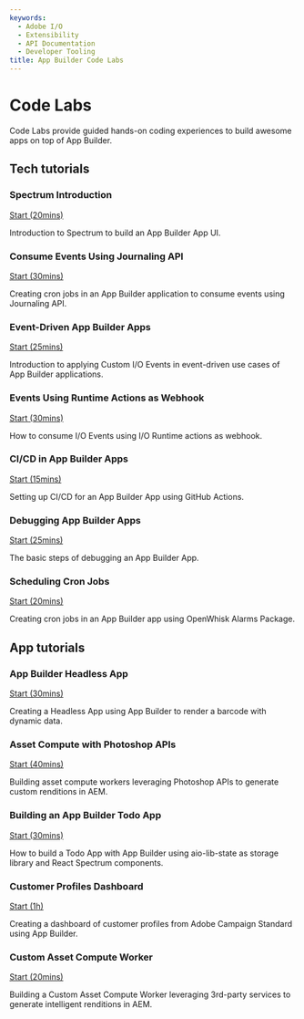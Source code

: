 ```yaml
---
keywords:
  - Adobe I/O
  - Extensibility
  - API Documentation
  - Developer Tooling
title: App Builder Code Labs  
---
```


# Code Labs

Code Labs provide guided hands-on coding experiences to build awesome apps on top of App Builder.

## Tech tutorials

<DiscoverBlock slots="heading, link, text" width="100%" />

### Spectrum Introduction

[Start (20mins)](spectrum-intro/index.md) 

Introduction to Spectrum to build an App Builder App UI.




<DiscoverBlock slots="heading, link, text" width="100%" />

### Consume Events Using Journaling API

[Start (30mins)](journaling-events/index.md) 

Creating cron jobs in an App Builder application to consume events using Journaling API.




<DiscoverBlock slots="heading, link, text" width="100%" />

### Event-Driven App Builder Apps 

[Start (25mins)](event-driven/index.md) 

Introduction to applying Custom I/O Events in event-driven use cases of App Builder applications.




<DiscoverBlock slots="heading, link, text" width="100%" />

### Events Using Runtime Actions as Webhook

[Start (30mins)](events-runtime/index.md) 

How to consume I/O Events using I/O Runtime actions as webhook.




<DiscoverBlock slots="heading, link, text" width="100%" />

### CI/CD in App Builder Apps

[Start (15mins)](ci-cd/index.md) 

Setting up CI/CD for an App Builder App using GitHub Actions.




<DiscoverBlock slots="heading, link, text" width="100%" />

### Debugging App Builder Apps

[Start (25mins)](debugging/index.md) 

The basic steps of debugging an App Builder App.




<DiscoverBlock slots="heading, link, text" width="100%" />

### Scheduling Cron Jobs

[Start (20mins)](cron-jobs/index.md) 

Creating cron jobs in an App Builder app using OpenWhisk Alarms Package.



## App tutorials


<DiscoverBlock slots="heading, link, text" width="100%" />

### App Builder Headless App

[Start (30mins)](barcode-reader/index.md)

Creating a Headless App using App Builder to render a barcode with dynamic data.



<DiscoverBlock slots="heading, link, text" width="100%" />

### Asset Compute with Photoshop APIs

[Start (40mins)](asset-compute-worker-ps-api/index.md) 
 
Building asset compute workers leveraging Photoshop APIs to generate custom renditions in AEM.



<DiscoverBlock slots="heading, link, text" width="100%" />

### Building an App Builder Todo App

[Start (30mins)](todo-app/index.md) 

How to build a Todo App with App Builder using aio-lib-state as storage library and React Spectrum components.





<DiscoverBlock slots="heading, link, text" width="100%" />

### Customer Profiles Dashboard 

[Start (1h)](customer-dashboard/index.md) 

Creating a dashboard of customer profiles from Adobe Campaign Standard using App Builder.





<DiscoverBlock slots="heading, link, text" width="100%" />

### Custom Asset Compute Worker

[Start (20mins)](custom-asset-compute-worker/index.md) 

Building a Custom Asset Compute Worker leveraging 3rd-party services to generate intelligent renditions in AEM.